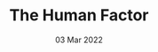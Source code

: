 ---
title: The Human Factor
subtitle: 
layout: default
modal-id: 1
date: 03 Mar 2022
img: module-6.jpg
thumbnail: module-6.jpg
alt: image-alt
project-date: 08 Nov 2022
tutor: Dr Stelios Sotiriadis
unit: 12
description: The Human Factor
---